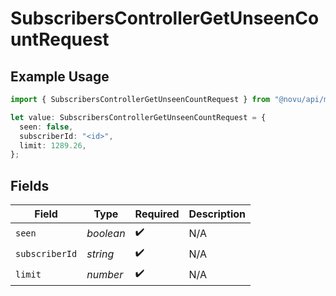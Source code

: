 # SubscribersControllerGetUnseenCountRequest

## Example Usage

```typescript
import { SubscribersControllerGetUnseenCountRequest } from "@novu/api/models/operations";

let value: SubscribersControllerGetUnseenCountRequest = {
  seen: false,
  subscriberId: "<id>",
  limit: 1289.26,
};
```

## Fields

| Field              | Type               | Required           | Description        |
| ------------------ | ------------------ | ------------------ | ------------------ |
| `seen`             | *boolean*          | :heavy_check_mark: | N/A                |
| `subscriberId`     | *string*           | :heavy_check_mark: | N/A                |
| `limit`            | *number*           | :heavy_check_mark: | N/A                |